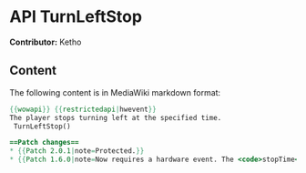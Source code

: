 # API TurnLeftStop

**Contributor:** Ketho

## Content

The following content is in MediaWiki markdown format:

```mediawiki
{{wowapi}} {{restrictedapi|hwevent}}
The player stops turning left at the specified time.
 TurnLeftStop()

==Patch changes==
* {{Patch 2.0.1|note=Protected.}}
* {{Patch 1.6.0|note=Now requires a hardware event. The <code>stopTime</code> parameter seems to be ignored}}
```